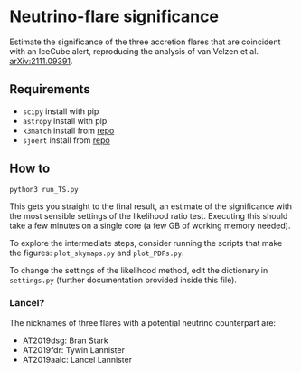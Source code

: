 # Neutrino-flare significance
Estimate the significance of the three accretion flares that are coincident with an IceCube alert, reproducing the analysis of van Velzen et al. [arXiv:2111.09391](https://arxiv.org/abs/2111.09391). 


## Requirements 
- `scipy`   install with pip
- `astropy` install with pip
- `k3match` install from [repo](https://github.com/pschella/k3match)
- `sjoert` install from [repo](https://github.com/sjoertvv/sjoert)

## How to 
```python3 run_TS.py``` 

This gets you straight to the final result, an estimate of the significance with the most sensible settings of the likelihood ratio test. Executing this should take a few minutes on a single core (a few GB of working memory needed). 

To explore the intermediate steps, consider running the scripts that make the figures: `plot_skymaps.py` and `plot_PDFs.py`.

To change the settings of the likelihood method, edit the dictionary in `settings.py` (further documentation provided inside this file).  

### Lancel?
The nicknames of three flares with a potential neutrino counterpart are: 
- AT2019dsg: Bran Stark
- AT2019fdr: Tywin Lannister
- AT2019aalc: Lancel Lannister
